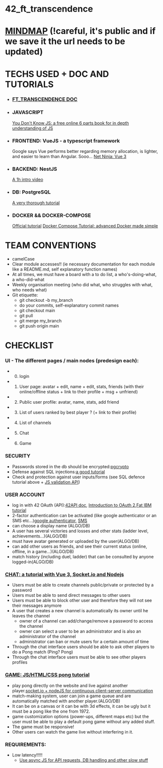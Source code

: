 # 42_ft_transcendence

# [MINDMAP](https://app.mindmup.com/map/_free/2021/09/25828b20168011ecb33a8fface99c92d) (!careful, it's public and if we save it the url needs to be updated)

# TECHS USED + DOC AND TUTORIALS
  - ### [FT_TRANSCENDENCE DOC](https://github.com/qingqingqingli/ft_transcendence/wiki)

  - ### JAVASCRIPT
      [You Don't Know JS: a free online 6 parts book for in depth understanding of JS](https://github.com/getify/You-Dont-Know-JS/tree/1st-ed)

  - ### FRONTEND: VueJS - a typescript framework
      Google says Vue performs better regarding memory allocation, is lighter, and easier to learn than Angular. Sooo... 
      [Net Ninja: Vue 3](https://www.youtube.com/watch?v=YrxBCBibVo0&list=PL4cUxeGkcC9hYYGbV60Vq3IXYNfDk8At1)
  - ### BACKEND: NestJS
    [A 1h intro video](https://www.youtube.com/watch?v=F_oOtaxb0L8)

  - ### DB: PostgreSQL
    [A very thorough tutorial](https://www.postgresqltutorial.com/)

  - ### DOCKER && DOCKER-COMPOSE
    [Official tutorial](https://docs.docker.com/compose/gettingstarted/)
    [Docker Compose Tutorial: advanced Docker made simple](https://www.educative.io/blog/docker-compose-tutorial)


# TEAM CONVENTIONS
  - camelCase
  - Clear module accesses!! (ie necessary documentation for each module like a README.md, self explanatory function names)
  - At all times, we must have a board with a to do list, a who's-doing-what, a who-did-what
  - Weekly organisation meeting (who did what, who struggles with what, who needs what)
  - Git etiquette:
      - git checkout -b my_branch
      - do your commits, self-explanatory commit names
      - git checkout main
      - git pull
      - git merge my_branch
      - git push origin main


# CHECKLIST

### UI - The different pages / main nodes (predesign each):
  - 0) login
  - 1) User page: avatar + edit, name + edit, stats, friends (with their online/offline status + link to their profile + msg + unfriend)
  - 2) Public user profile: avatar, name, stats, add friend
  - 3) List of users ranked by best player ? (+ link to their profile)
  - 4) List of channels
  - 5) Chat
  - 6) Game

### SECURITY
  - Passwords stored in the db should be encrypted:[pgcrypto](https://x-team.com/blog/storing-secure-passwords-with-postgresql/)
  - Defense against SQL injections:[a good tutorial](https://blog.crunchydata.com/blog/preventing-sql-injection-attacks-in-postgresql)
  - Check and protection against user inputs/forms (see SQL defence tutorial above + [JS validation API](https://www.w3schools.com/js/js_validation_api.asp))

### USER ACCOUNT
  - log in with 42 OAuth (API):[42API doc](https://api.intra.42.fr/apidoc), [Introduction to OAuth 2](https://www.digitalocean.com/community/tutorials/an-introduction-to-oauth-2),[Fat IBM tutorial](https://www.ibm.com/docs/en/acfc?topic=endpoint-tutorial-securing-api-by-using-oauth-20)
  - 2-factor authentication can be activated (like google authenticator or an SMS etc...)[google authenticator](https://github.com/speakeasyjs/speakeasy), [SMS](https://cloud.google.com/identity-platform/docs/web/mfa)
  - can choose a display name (ALGO/DB)
  - A user has several victories and losses and other stats (ladder level, achievements...)(ALGO/DB)
  - must have avatar generated or uploaded by the user(ALGO/DB)
  - can add other users as friends, and see their current status (online, offline, in a game...)(ALGO/DB)
  - match history (including duel, ladder) that can be consulted by anyone logged-in(ALGO/DB)

### [CHAT: a tutorial with Vue 3, Socket.io and Nodejs](https://masteringbackend.com/posts/build-a-real-time-chat-app-with-vue-3-socket-io-and-nodejs/)
  - Users must be able to create channels public/private or protected by a password
  - Users must be able to send direct messages to other users
  - Users must be able to block other user and therefore they will not see their messages anymore
  - A user that creates a new channel is automatically its owner until he leaves the channel
    - owner of a channel can add/change/remove a password to access the channel
    - owner can select a user to be an administrator and is also an administrator of the channel
    - administrator can ban or mute users for a certain amount of time
  - Through the chat interface users should be able to ask other players to do a Pong match (Ping? Pong)
  - Through the chat interface users must be able to see other players profiles

### [GAME: JS/HTML/CSS pong tutorial](https://medium.com/nerd-for-tech/building-pong-with-javascript-c0dd0ab79c9c)
  - play pong directly on the website and live against another player.[socket.io + nodeJS for continuous client-server communication](https://www.youtube.com/watch?v=w6EIMfJmpZ4)
  - match-making system, user can join a game queue and are automatically matched with another player.(ALGO/DB)
  - It can be on a canvas or it can be with 3d effects, it can be ugly but it must be a pong like the one from 1972.
  - game customization options (power-ups, different maps etc) but the user must be able to play a default pong game without any added stuff.
  - The game must be responsive!
  - Other users can watch the game live without interfering in it.


### REQUIREMENTS:
  - Low latency!!!!!
      - [Use async JS for API requests, DB handling and other slow stuff](https://javascript.info/async-await)
